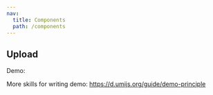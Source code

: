 ```yaml
---
nav:
  title: Components
  path: /components
---
```


## Upload

Demo:

<code src='./UploadShow.tsx'></code>

More skills for writing demo: <https://d.umijs.org/guide/demo-principle>
